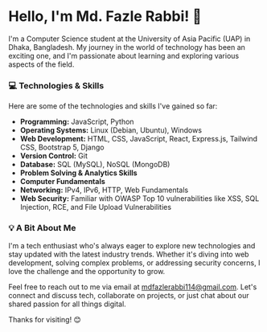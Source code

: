 # Hello, I'm Md. Fazle Rabbi! 👋

I'm a Computer Science student at the University of Asia Pacific (UAP) in Dhaka, Bangladesh. My journey in the world of technology has been an exciting one, and I'm passionate about learning and exploring various aspects of the field. 

### 💻 Technologies & Skills

Here are some of the technologies and skills I've gained so far:

- **Programming:** JavaScript, Python
- **Operating Systems:** Linux (Debian, Ubuntu), Windows
- **Web Development:** HTML, CSS, JavaScript, React, Express.js, Tailwind CSS, Bootstrap 5, Django
- **Version Control:** Git
- **Database:** SQL (MySQL), NoSQL (MongoDB)
- **Problem Solving & Analytics Skills**
- **Computer Fundamentals**
- **Networking:** IPv4, IPv6, HTTP, Web Fundamentals
- **Web Security:** Familiar with OWASP Top 10 vulnerabilities like XSS, SQL Injection, RCE, and File Upload Vulnerabilities

### 💡 A Bit About Me

I'm a tech enthusiast who's always eager to explore new technologies and stay updated with the latest industry trends. Whether it's diving into web development, solving complex problems, or addressing security concerns, I love the challenge and the opportunity to grow.

Feel free to reach out to me via email at mdfazlerabbi114@gmail.com. Let's connect and discuss tech, collaborate on projects, or just chat about our shared passion for all things digital.

Thanks for visiting! 😊

<!---
TheRABU/TheRABU is a ✨ special ✨ repository because its `README.md` (this file) appears on your GitHub profile.
You can click the Preview link to take a look at your changes.
--->
